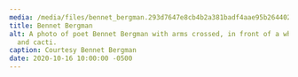 ```yaml
---
media: /media/files/bennet_bergman.293d7647e8cb4b2a381badf4aae95b264402.jpeg
title: Bennet Bergman
alt: A photo of poet Bennet Bergman with arms crossed, in front of a white wall
  and cacti.
caption: Courtesy Bennet Bergman
date: 2020-10-16 10:00:00 -0500
---
```


